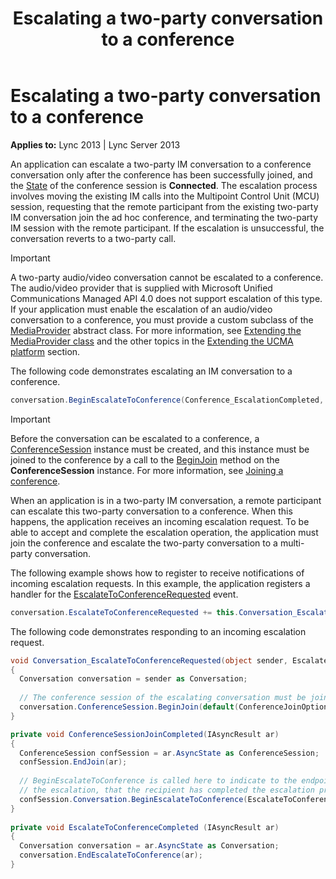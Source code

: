 ﻿---
title: Escalating a two-party conversation to a conference
TOCTitle: Escalating a two-party conversation to a conference
ms:assetid: 15038dcf-f491-4212-9d1d-d8c0adb66a5f
ms:mtpsurl: https://msdn.microsoft.com/en-us/library/Dn465987(v=office.15)
ms:contentKeyID: 57102797
ms.date: 07/25/2014
mtps_version: v=office.15
dev_langs:
- csharp
---

# Escalating a two-party conversation to a conference


**Applies to:** Lync 2013 | Lync Server 2013

An application can escalate a two-party IM conversation to a conference conversation only after the conference has been successfully joined, and the [State](https://msdn.microsoft.com/en-us/library/hh161754\(v=office.15\)) of the conference session is **Connected**. The escalation process involves moving the existing IM calls into the Multipoint Control Unit (MCU) session, requesting that the remote participant from the existing two-party IM conversation join the ad hoc conference, and terminating the two-party IM session with the remote participant. If the escalation is unsuccessful, the conversation reverts to a two-party call.


> [!IMPORTANT]
> <P>A two-party audio/video conversation cannot be escalated to a conference. The audio/video provider that is supplied with Microsoft Unified Communications Managed API 4.0 does not support escalation of this type. If your application must enable the escalation of an audio/video conversation to a conference, you must provide a custom subclass of the <A href="https://msdn.microsoft.com/en-us/library/hh383767(v=office.15)">MediaProvider</A> abstract class. For more information, see <A href="extending-the-mediaprovider-class.md">Extending the MediaProvider class</A> and the other topics in the <A href="extending-the-ucma-platform.md">Extending the UCMA platform</A> section.</P>



The following code demonstrates escalating an IM conversation to a conference.

```csharp
conversation.BeginEscalateToConference(Conference_EscalationCompleted, conferenceSession);
```


> [!IMPORTANT]
> <P>Before the conversation can be escalated to a conference, a <A href="https://msdn.microsoft.com/en-us/library/hh349315(v=office.15)">ConferenceSession</A> instance must be created, and this instance must be joined to the conference by a call to the <A href="https://msdn.microsoft.com/en-us/library/hh349641(v=office.15)">BeginJoin</A> method on the <STRONG>ConferenceSession</STRONG> instance. For more information, see <A href="joining-a-conference.md">Joining a conference</A>.</P>



When an application is in a two-party IM conversation, a remote participant can escalate this two-party conversation to a conference. When this happens, the application receives an incoming escalation request. To be able to accept and complete the escalation operation, the application must join the conference and escalate the two-party conversation to a multi-party conversation.

The following example shows how to register to receive notifications of incoming escalation requests. In this example, the application registers a handler for the [EscalateToConferenceRequested](https://msdn.microsoft.com/en-us/library/hh366360\(v=office.15\)) event.

```csharp
conversation.EscalateToConferenceRequested += this.Conversation_EscalateToConferenceRequested;
```

The following code demonstrates responding to an incoming escalation request.

```csharp
void Conversation_EscalateToConferenceRequested(object sender, EscalateToConferenceRequestedEventArgs e)
{
  Conversation conversation = sender as Conversation;
 
  // The conference session of the escalating conversation must be joined.
  conversation.ConferenceSession.BeginJoin(default(ConferenceJoinOptions), ConferenceSessionJoinCompleted, conversation.ConferenceSession);
}

private void ConferenceSessionJoinCompleted(IAsyncResult ar)
{
  ConferenceSession confSession = ar.AsyncState as ConferenceSession;
  confSession.EndJoin(ar);
 
  // BeginEscalateToConference is called here to indicate to the endpoint that requested 
  // the escalation, that the recipient has completed the escalation procedure.
  confSession.Conversation.BeginEscalateToConference(EscalateToConferenceCompleted, confSession.Conversation);
}
 
private void EscalateToConferenceCompleted (IAsyncResult ar)
{
  Conversation conversation = ar.AsyncState as Conversation;
  conversation.EndEscalateToConference(ar);
}
```

